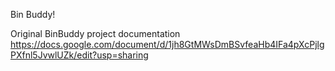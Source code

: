 Bin Buddy!

Original BinBuddy project documentation
https://docs.google.com/document/d/1jh8GtMWsDmBSvfeaHb4IFa4pXcPjlgPXfnl5JvwlUZk/edit?usp=sharing

